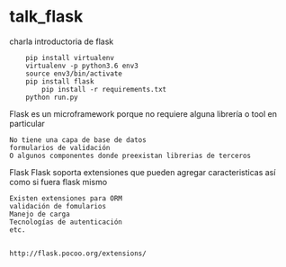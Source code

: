 # talk_flask
charla introductoria de flask

```
    pip install virtualenv
    virtualenv -p python3.6 env3
    source env3/bin/activate
    pip install flask
        pip install -r requirements.txt
    python run.py
```

Flask es un microframework porque no requiere alguna librería o tool en particular

    No tiene una capa de base de datos 
    formularios de validación
    O algunos componentes donde preexistan librerias de terceros
    
Flask 
    Flask soporta extensiones que pueden agregar caracteristicas así como si fuera flask mismo
    
    
    Existen extensiones para ORM 
    validación de fomularios
    Manejo de carga
    Tecnologías de autenticación
    etc.
    
    
    http://flask.pocoo.org/extensions/